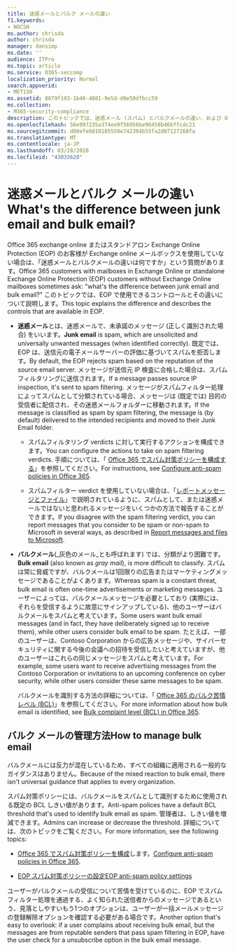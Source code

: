 ```yaml
---
title: 迷惑メールとバルク メールの違い
f1.keywords:
- NOCSH
ms.author: chrisda
author: chrisda
manager: dansimp
ms.date: ''
audience: ITPro
ms.topic: article
ms.service: O365-seccomp
localization_priority: Normal
search.appverid:
- MET150
ms.assetid: 8079f193-1b40-4081-9e5d-d0e50dfbcc59
ms.collection:
- M365-security-compliance
description: このトピックでは、迷惑メール (スパム) とバルクメールの違い、および Office 365 の関連するコントロールについて説明します。
ms.openlocfilehash: 56e997235a374ee9f56956be96458b46bffcdc21
ms.sourcegitcommit: d00efe6010185559e742304b55fa2d07127268fa
ms.translationtype: MT
ms.contentlocale: ja-JP
ms.lasthandoff: 03/28/2020
ms.locfileid: "43033628"
---
```

# <a name="whats-the-difference-between-junk-email-and-bulk-email"></a><span data-ttu-id="3450b-103">迷惑メールとバルク メールの違い</span><span class="sxs-lookup"><span data-stu-id="3450b-103">What's the difference between junk email and bulk email?</span></span>

<span data-ttu-id="3450b-104">Office 365 exchange online またはスタンドアロン Exchange Online Protection (EOP) のお客様が Exchange online メールボックスを使用していない場合は、「迷惑メールとバルクメールの違いは何ですか」という質問があります。</span><span class="sxs-lookup"><span data-stu-id="3450b-104">Office 365 customers with mailboxes in Exchange Online or standalone Exchange Online Protection (EOP) customers without Exchange Online mailboxes sometimes ask: "what's the difference between junk email and bulk email?"</span></span> <span data-ttu-id="3450b-105">このトピックでは、EOP で使用できるコントロールとその違いについて説明します。</span><span class="sxs-lookup"><span data-stu-id="3450b-105">This topic explains the difference and describes the controls that are available in EOP.</span></span>

- <span data-ttu-id="3450b-106">**迷惑メール**とは、迷惑メールで、未承諾のメッセージ (正しく識別された場合) をいいます。</span><span class="sxs-lookup"><span data-stu-id="3450b-106">**Junk email** is spam, which are unsolicited and universally unwanted messages (when identified correctly).</span></span> <span data-ttu-id="3450b-107">既定では、EOP は、送信元の電子メールサーバーの評価に基づいてスパムを拒否します。</span><span class="sxs-lookup"><span data-stu-id="3450b-107">By default, the EOP rejects spam based on the reputation of the source email server.</span></span> <span data-ttu-id="3450b-108">メッセージが送信元 IP 検査に合格した場合は、スパムフィルタリングに送信されます。</span><span class="sxs-lookup"><span data-stu-id="3450b-108">If a message passes source IP inspection, it's sent to spam filtering.</span></span> <span data-ttu-id="3450b-109">メッセージがスパムフィルター処理によってスパムとして分類されている場合、メッセージは (既定では) 目的の受信者に配信され、その迷惑メールフォルダーに移動されます。</span><span class="sxs-lookup"><span data-stu-id="3450b-109">If the message is classified as spam by spam filtering, the message is (by default) delivered to the intended recipients and moved to their Junk Email folder.</span></span>

  - <span data-ttu-id="3450b-110">スパムフィルタリング verdicts に対して実行するアクションを構成できます。</span><span class="sxs-lookup"><span data-stu-id="3450b-110">You can configure the actions to take on spam filtering verdicts.</span></span> <span data-ttu-id="3450b-111">手順については、「 [Office 365 でスパム対策ポリシーを構成する](configure-your-spam-filter-policies.md)」を参照してください。</span><span class="sxs-lookup"><span data-stu-id="3450b-111">For instructions, see [Configure anti-spam policies in Office 365](configure-your-spam-filter-policies.md).</span></span>

  - <span data-ttu-id="3450b-112">スパムフィルター verdict を使用していない場合は、「[レポートメッセージとファイル](report-junk-email-messages-to-microsoft.md)」で説明されているように、スパムとして、または迷惑メールではないと思われるメッセージをいくつかの方法で報告することができます。</span><span class="sxs-lookup"><span data-stu-id="3450b-112">If you disagree with the spam filtering verdict, you can report messages that you consider to be spam or non-spam to Microsoft in several ways, as described in [Report messages and files to Microsoft](report-junk-email-messages-to-microsoft.md).</span></span>

- <span data-ttu-id="3450b-113">**バルクメール**(_灰色のメール_とも呼ばれます) では、分類がより困難です。</span><span class="sxs-lookup"><span data-stu-id="3450b-113">**Bulk email** (also known as _gray mail_), is more difficult to classify.</span></span> <span data-ttu-id="3450b-114">スパムは常に脅威ですが、バルクメールは1回限りの広告またはマーケティングメッセージであることがよくあります。</span><span class="sxs-lookup"><span data-stu-id="3450b-114">Whereas spam is a constant threat, bulk email is often one-time advertisements or marketing messages.</span></span> <span data-ttu-id="3450b-115">ユーザーによっては、バルクメールメッセージを必要としており (実際には、それらを受信するように故意にサインアップしている)、他のユーザーはバルクメールをスパムと考えています。</span><span class="sxs-lookup"><span data-stu-id="3450b-115">Some users want bulk email messages (and in fact, they have deliberately signed up to receive them), while other users consider bulk email to be spam.</span></span> <span data-ttu-id="3450b-116">たとえば、一部のユーザーは、Contoso Corporation からの広告メッセージや、サイバーセキュリティに関する今後の会議への招待を受信したいと考えていますが、他のユーザーはこれらの同じメッセージをスパムと考えています。</span><span class="sxs-lookup"><span data-stu-id="3450b-116">For example, some users want to receive advertising messages from the Contoso Corporation or invitations to an upcoming conference on cyber security, while other users consider these same messages to be spam.</span></span>

  <span data-ttu-id="3450b-117">バルクメールを識別する方法の詳細については、「 [Office 365 のバルク苦情レベル (BCL)](bulk-complaint-level-values.md)」を参照してください。</span><span class="sxs-lookup"><span data-stu-id="3450b-117">For more information about how bulk email is identified, see [Bulk complaint level (BCL) in Office 365](bulk-complaint-level-values.md).</span></span>

## <a name="how-to-manage-bulk-email"></a><span data-ttu-id="3450b-118">バルク メールの管理方法</span><span class="sxs-lookup"><span data-stu-id="3450b-118">How to manage bulk email</span></span>

<span data-ttu-id="3450b-119">バルクメールには反力が混在しているため、すべての組織に適用される一般的なガイダンスはありません。</span><span class="sxs-lookup"><span data-stu-id="3450b-119">Because of the mixed reaction to bulk email, there isn't universal guidance that applies to every organization.</span></span>

<span data-ttu-id="3450b-120">スパム対策ポリシーには、バルクメールをスパムとして識別するために使用される既定の BCL しきい値があります。</span><span class="sxs-lookup"><span data-stu-id="3450b-120">Anti-spam polices have a default BCL threshold that's used to identify bulk email as spam.</span></span> <span data-ttu-id="3450b-121">管理者は、しきい値を増減できます。</span><span class="sxs-lookup"><span data-stu-id="3450b-121">Admins can increase or decrease the threshold.</span></span> <span data-ttu-id="3450b-122">詳細については、次のトピックをご覧ください。</span><span class="sxs-lookup"><span data-stu-id="3450b-122">For more information, see the following topics:</span></span>

- <span data-ttu-id="3450b-123">[Office 365 でスパム対策ポリシーを構成](configure-your-spam-filter-policies.md)します。</span><span class="sxs-lookup"><span data-stu-id="3450b-123">[Configure anti-spam policies in Office 365](configure-your-spam-filter-policies.md).</span></span>

- [<span data-ttu-id="3450b-124">EOP スパム対策ポリシーの設定</span><span class="sxs-lookup"><span data-stu-id="3450b-124">EOP anti-spam policy settings</span></span>](recommended-settings-for-eop-and-office365-atp.md#eop-anti-spam-policy-settings)

<span data-ttu-id="3450b-125">ユーザーがバルクメールの受信について苦情を受けているのに、EOP でスパムフィルター処理を通過する、よく知られた送信者からのメッセージであるという、見落としやすいもう1つのオプションは、ユーザーが一括メールメッセージの登録解除オプションを確認する必要がある場合です。</span><span class="sxs-lookup"><span data-stu-id="3450b-125">Another option that's easy to overlook: if a user complains about receiving bulk email, but the messages are from reputable senders that pass spam filtering in EOP, have the user check for a unsubscribe option in the bulk email message.</span></span>
